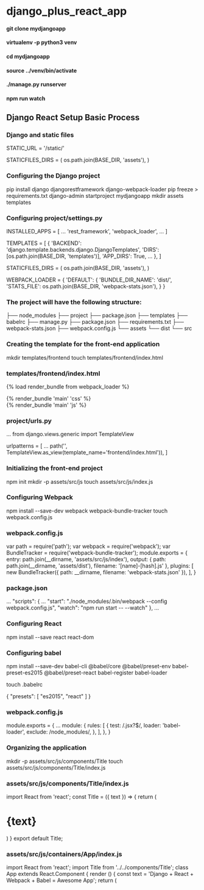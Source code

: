# django_plus_react_app

#### git clone mydjangoapp
#### virtualenv -p python3 venv
#### cd mydjangoapp
#### source ../venv/bin/activate
#### ./manage.py runserver
#### npm run watch



## Django React Setup Basic Process

### Django and static files

STATIC_URL = '/static/'

STATICFILES_DIRS = (
    os.path.join(BASE_DIR, 'assets'),
)

### Configuring the Django project

pip install django djangorestframework django-webpack-loader
pip freeze > requirements.txt
django-admin startproject mydjangoapp
mkdir assets templates

### Configuring project/settings.py

INSTALLED_APPS = [
  ...
  'rest_framework',
  'webpack_loader',
  ...
]

TEMPLATES = [
    {
        'BACKEND': 'django.template.backends.django.DjangoTemplates',
        'DIRS': [os.path.join(BASE_DIR, 'templates')],
        'APP_DIRS': True,
        ...
    },
]

STATICFILES_DIRS = (
    os.path.join(BASE_DIR, 'assets'),
)

WEBPACK_LOADER = {
    'DEFAULT': {
        'BUNDLE_DIR_NAME': 'dist/',
        'STATS_FILE': os.path.join(BASE_DIR, 'webpack-stats.json'),
    }
}

### The project will have the following structure:
├── node_modules
├── project
├── package.json
├── templates
├── babelrc
├── manage.py
├── package.json
├── requirements.txt
├── webpack-stats.json
├── webpack.config.js
└── assets
    └── dist
    └── src


### Creating the template for the front-end application
mkdir templates/frontend
touch templates/frontend/index.html

### templates/frontend/index.html
{% load render_bundle from webpack_loader %}
<!DOCTYPE html>
<html>
<head>
    <meta charset="UTF-8">
    <title>Django React Webpack</title>
    <!-- Webpack rendered CSS -->
    {% render_bundle 'main' 'css' %}
</head>
<body>
    <div id="react-app"></div>
    <!-- Webpack rendered JS -->
    {% render_bundle 'main' 'js' %}
</body>
</html>

### project/urls.py
...
from django.views.generic import TemplateView

urlpatterns = [
    ...
    path('', TemplateView.as_view(template_name='frontend/index.html')),
]

### Initializing the front-end project

npm init
mkdir -p assets/src/js
touch assets/src/js/index.js

### Configuring Webpack
npm install --save-dev webpack webpack-bundle-tracker
touch webpack.config.js

### webpack.config.js

var path = require('path');
var webpack = require('webpack');
var BundleTracker = require('webpack-bundle-tracker');
module.exports = {
  entry:  path.join(__dirname, 'assets/src/js/index'),
  output: {
    path: path.join(__dirname, 'assets/dist'),
    filename: '[name]-[hash].js'
  },
  plugins: [
    new BundleTracker({
      path: __dirname,
      filename: 'webpack-stats.json'
    }),
  ],
}

### package.json

...
"scripts": {
  ...
  "start": "./node_modules/.bin/webpack --config webpack.config.js",
  "watch": "npm run start -- --watch"
},
...


### Configuring React
npm install --save react react-dom


### Configuring babel

npm install --save-dev babel-cli @babel/core @babel/preset-env babel-preset-es2015 @babel/preset-react babel-register babel-loader

touch .babelrc

{
    "presets": [
      "es2015", "react"
    ]
}

### webpack.config.js

module.exports = {
    ...
    module: {
      rules: [
        {
          test: /\.jsx?$/,
          loader: 'babel-loader',
          exclude: /node_modules/,
        },
      ],
    },
}

### Organizing the application
mkdir -p assets/src/js/components/Title
touch assets/src/js/components/Title/index.js

### assets/src/js/components/Title/index.js

import React from 'react';
const Title = ({ text }) => {
  return (
    <h1>{text}</h1>
  )
}
export default Title;

### assets/src/js/containers/App/index.js

import React from 'react';
import Title from '../../components/Title';
class App extends React.Component {
  render () {
    const text = 'Django + React + Webpack + Babel = Awesome App';
    return (
      <Title text={text} />
    )
  }
}
export default App;

### assets/src/js/index.js
import React from 'react';
import ReactDOM from 'react-dom';
import App from './containers/App';
ReactDOM.render(<App />, document.getElementById('react-app'));

### Adding styles
npm install --save-dev css-loader style-loader sass-loader node-sass extract-text-webpack-plugin

npm install extract-text-webpack-plugin@4.0.0-alpha.0

### webpack.config.js

...
var ExtractText = require('extract-text-webpack-plugin');
module.exports = {
    ...
    plugins: [
      ...
      new ExtractText({
        filename: '[name]-[hash].css'
      }),
    ],
    module: {
      rules: [
        ...
        {
          test: /\.css$/,
          loader: ['style-loader', 'css-loader'],
        },
        {
          test: /\.scss$/,
          use: ExtractText.extract({
            fallback: 'style-loader',
            use: ['css-loader', 'sass-loader']
          })
        },
      ],
    },
}

### CSS files
mkdir assets/src/scss
touch assets/src/scss/index.scss assets/src/scss/title.scss

### assets/src/scss/index.scss
@import "./title";

### assets/src/scss/title.scss

.title {
  color: red;
}

### assets/src/js/index.js
...
import '../scss/index.scss';
...

### assets/src/js/components/Title/index.js

...
    "<h1 className="title">{text}</h1>"  // Remove Quote
...
